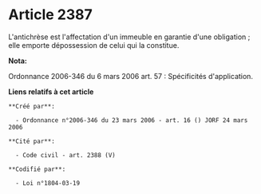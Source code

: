 # Article 2387

L'antichrèse est l'affectation d'un immeuble en garantie d'une obligation ; elle emporte dépossession de celui qui la
constitue.

**Nota:**

Ordonnance 2006-346 du 6 mars 2006 art. 57 : Spécificités d'application.

**Liens relatifs à cet article**

	**Créé par**:

	  - Ordonnance n°2006-346 du 23 mars 2006 - art. 16 () JORF 24 mars 2006

	**Cité par**:

	  - Code civil - art. 2388 (V)

	**Codifié par**:

	  - Loi n°1804-03-19
